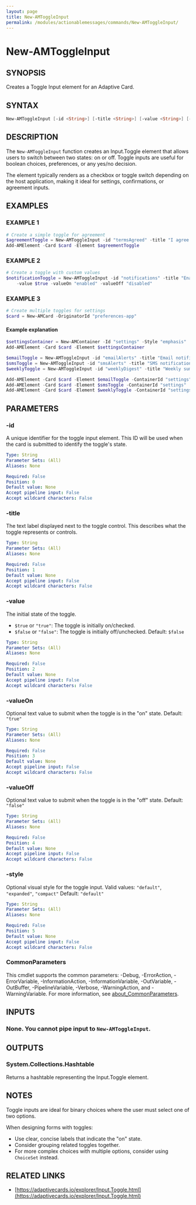 ```yaml
---
layout: page
title: New-AMToggleInput
permalink: /modules/actionablemessages/commands/New-AMToggleInput/
---
```


# New-AMToggleInput

## SYNOPSIS
Creates a Toggle Input element for an Adaptive Card.

## SYNTAX

```powershell
New-AMToggleInput [-id <String>] [-title <String>] [-value <String>] [-valueOn <String>] [-valueOff <String>] [-style <String>] [<CommonParameters>]
```

## DESCRIPTION
The `New-AMToggleInput` function creates an Input.Toggle element that allows users to switch between two states: on or off.
Toggle inputs are useful for boolean choices, preferences, or any yes/no decision.

The element typically renders as a checkbox or toggle switch depending on the host
application, making it ideal for settings, confirmations, or agreement inputs.

## EXAMPLES

### EXAMPLE 1
```powershell
# Create a simple toggle for agreement
$agreementToggle = New-AMToggleInput -id "termsAgreed" -title "I agree to the terms and conditions"
Add-AMElement -Card $card -Element $agreementToggle
```


### EXAMPLE 2
```powershell
# Create a toggle with custom values
$notificationToggle = New-AMToggleInput -id "notifications" -title "Enable notifications" `
    -value $true -valueOn "enabled" -valueOff "disabled"
```


### EXAMPLE 3
```powershell
# Create multiple toggles for settings
$card = New-AMCard -OriginatorId "preferences-app"
```

#### Example explanation
```powershell
$settingsContainer = New-AMContainer -Id "settings" -Style "emphasis"
Add-AMElement -Card $card -Element $settingsContainer

$emailToggle = New-AMToggleInput -id "emailAlerts" -title "Email notifications" -value $true
$smsToggle = New-AMToggleInput -id "smsAlerts" -title "SMS notifications" -value $false
$weeklyToggle = New-AMToggleInput -id "weeklyDigest" -title "Weekly summary report" -value $true

Add-AMElement -Card $card -Element $emailToggle -ContainerId "settings"
Add-AMElement -Card $card -Element $smsToggle -ContainerId "settings"
Add-AMElement -Card $card -Element $weeklyToggle -ContainerId "settings"
```
## PARAMETERS

### -id
A unique identifier for the toggle input element. This ID will be used when the card
is submitted to identify the toggle's state.

```yaml
Type: String
Parameter Sets: (All)
Aliases: None

Required: False
Position: 0
Default value: None
Accept pipeline input: False
Accept wildcard characters: False
```

### -title
The text label displayed next to the toggle control. This describes what the toggle
represents or controls.

```yaml
Type: String
Parameter Sets: (All)
Aliases: None

Required: False
Position: 1
Default value: None
Accept pipeline input: False
Accept wildcard characters: False
```

### -value
The initial state of the toggle.
- `$true` or `"true"`: The toggle is initially on/checked.
- `$false` or `"false"`: The toggle is initially off/unchecked.
Default: `$false`

```yaml
Type: String
Parameter Sets: (All)
Aliases: None

Required: False
Position: 2
Default value: None
Accept pipeline input: False
Accept wildcard characters: False
```

### -valueOn
Optional text value to submit when the toggle is in the "on" state.
Default: `"true"`

```yaml
Type: String
Parameter Sets: (All)
Aliases: None

Required: False
Position: 3
Default value: None
Accept pipeline input: False
Accept wildcard characters: False
```

### -valueOff
Optional text value to submit when the toggle is in the "off" state.
Default: `"false"`

```yaml
Type: String
Parameter Sets: (All)
Aliases: None

Required: False
Position: 4
Default value: None
Accept pipeline input: False
Accept wildcard characters: False
```

### -style
Optional visual style for the toggle input.
Valid values: `"default"`, `"expanded"`, `"compact"`
Default: `"default"`

```yaml
Type: String
Parameter Sets: (All)
Aliases: None

Required: False
Position: 5
Default value: None
Accept pipeline input: False
Accept wildcard characters: False
```

### CommonParameters
This cmdlet supports the common parameters: -Debug, -ErrorAction, -ErrorVariable, -InformationAction, -InformationVariable, -OutVariable, -OutBuffer, -PipelineVariable, -Verbose, -WarningAction, and -WarningVariable. For more information, see [about_CommonParameters](https://learn.microsoft.com/en-us/powershell/module/microsoft.powershell.core/about/about_commonparameters).

## INPUTS
### None. You cannot pipe input to `New-AMToggleInput`.

## OUTPUTS
### System.Collections.Hashtable
Returns a hashtable representing the Input.Toggle element.

## NOTES
Toggle inputs are ideal for binary choices where the user must select one of two options.

When designing forms with toggles:
- Use clear, concise labels that indicate the "on" state.
- Consider grouping related toggles together.
- For more complex choices with multiple options, consider using `ChoiceSet` instead.

## RELATED LINKS
- [https://adaptivecards.io/explorer/Input.Toggle.html](https://adaptivecards.io/explorer/Input.Toggle.html)
